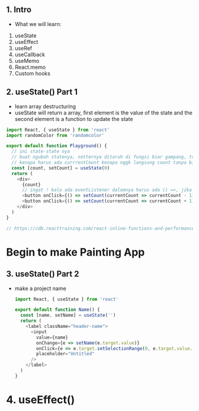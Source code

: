 ## 1. Intro
- What we will learn:
1. useState
2. useEffect
3. useRef
4. useCallback
5. useMemo
6. React.memo
7. Custom hooks
## 2. useState() Part 1
- learn array destructuring
- useState will return a array, first element is the value of the state and the second element is a function to update the state
```js
import React, { useState } from 'react'
import randomColor from 'randomcolor'

export default function Playground() {
  // ini state-state nya
  // buat ngubah statenya, setternya ditaruh di fungsi biar gampang, trs dalam setter bikin fungsi lagi buat ngatur perubahan statenya karena state itu asyncronus
  // kenapa harus ada currrentCount kenapa nggk langsung count tanpa bikin fungsi lagi? karena state itu asyncrous dan lebih aman ada currentStatenya biar tw yg diupdate itu state yang sekarang dipake
  const [count, setCount] = useState(0)
  return (
    <div>
      {count}
      // ingat ! kalo ada eventListener dalemnya harus ada () =>, jika nggk manggil fungsi, karena nerima event
      <button onClick={() => setCount(currentCount => currentCount - 1)}>-</button>
      <button onClick={() => setCount(currentCount => currentCount + 1)}>+</button>
    </div>
  )
}

// https://cdb.reacttraining.com/react-inline-functions-and-performance-bdff784f5578
``` 

# Begin to make Painting App
## 3. useState() Part 2
- make a project name
  ```js
  import React, { useState } from 'react'

  export default function Name() {
    const [name, setName] = useState('')
    return (
      <label className="header-name">
        <input
          value={name}
          onChange={e => setName(e.target.value)}
          onClick={e => e.target.setSelectionRange(0, e.target.value.length)}
          placeholder="Untitled"
        />
      </label>
    )
  }
  ```
# 4. useEffect()



